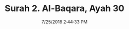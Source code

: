 ---
title       : "Surah 2. Al-Baqara, Ayah 30"
date        : 7/25/2018 2:44:33 PM
draft       : false
type        : "quran"
layout      : "compare"
BookCode    : "CMP"
SurahNumber : "2"
AyahNumber  : "30"
TotalAyah   : "286"
---